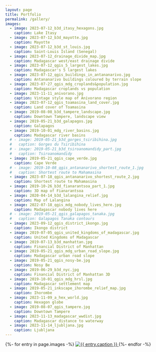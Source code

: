 ```yaml
---
layout: page
title: Portfolio
permalink: /gallery/
images:
  - image: 2023-07-12_b3d_itasy_hexagons.jpg
    caption: Lake Itasy
  - image: 2023-07-12_b3d_mayotte.jpg
    caption: Mayotte
  - image: 2023-07-12_b3d_st_louis.jpg
    caption: Saint-Louis Island (Senegal)
  - image: 2023-07-12_drainage_divide_map.jpg
    caption: Madagascar west/east drainage divide
  - image: 2023-07-12_qgis_5_largest_lakes.jpg
    caption: Madagascar's 5 largest lakes
  - image: 2023-07-12_qgis_buildings_in_antananarivo.jpg
    caption: Antananarivo buildings coloured by terrain slope
  - image: 2023-07-27_qgis_mdg_croplands&population.jpg
    caption: Madagascar croplands vs population
  - image: 2023-11-11_anivorano.jpg
    caption: Vintage style map of Anivorano region
  - image: 2023-07-12_qgis_toamasina_land_cover.jpg
    caption: Land cover of Toamasina  
  - image: 2019-08-08_b3d_tampere_landscape.jpg
    caption: Downtown Tampere, landscape view
  - image: 2019-05-21_b3d_galapagos.jpg
    caption: Galapagos
  - image: 2019-10-01_mdg_river_basins.jpg
    caption: Madagascar river basins
  # - image: 2019-05-21_b3d_gorges_tsiribihina.jpg
  #   caption: Gorges du Tsiribihina
  # - image: 2019-05-21_b3d_tsiroanomandidy_part.jpg
  #   caption: Tsiroanomandidy
  - image: 2019-05-21_qgis_cape_verde.jpg
    caption: Cape Verde
  # - image: 2019-10-08_qgis_antananarivo_shortest_route_1.jpg
  #   caption: Shortest route to Mahamasina
  - image: 2023-07-18_qgis_antananarivo_shortest_route_2.jpg
    caption: Shortest route to Mahamasina
  - image: 2019-10-26_b3d_fianarantsoa_part_1.jpg
    caption: 3D map of Fianarantsoa
  - image: 2020-04-14_b3d_lalangina_relief.jpg
    caption: Map of Lalangina
  - image: 2022-07-18_qgis_mdg_nobody_lives_here.jpg
    caption: Madagascar nobody lives here
  # - image: 2019-05-21_qgis_galapagos_tanaka.jpg
  #   caption: Galapagos Tanaka contours
  - image: 2023-09-12_qgis_district_ikongo.jpg
    caption: Ikongo district
  - image: 2019-07-05_qgis_united_kingdoms_of_madagascar.jpg
    caption: United Kingdoms of Madagascar
  - image: 2019-07-13_b3d_manhattan.jpg
    caption: Financial District of Manhattan
  - image: 2019-05-21_qgis_mdg_urban_road_slope.jpg
    caption: Madagascar urban road slope
  - image: 2019-05-21_qgis_nosy-be.jpg
    caption: Nosy Be
  - image: 2019-06-29_b3d_nyc.jpg
    caption: Financial District of Manhattan 3D
  - image: 2019-10-01_qgis_mdg_hrsl.jpg
    caption: Madagascar settlement map
  - image: 2019-05-21_inkscape_ihorombe_relief_map.jpg
    caption: Ihorombe
  - image: 2023-11-09_a_hex_world.jpg
    caption: Hexagon globe
  - image: 2019-08-07_qgis_tampere.jpg
    caption: Downtown Tampere
  - image: 2023-11-13_madagascar_wwdist.jpg
    caption: Madagascar distance to waterway
  - image: 2023-11-14_ljubljana.jpg
    caption: Ljubljana
---
```


<div id="imggallery" class="justified-gallery">
{%- for entry in page.images -%}
  <a href="/gallery_content/{{ entry.image }}">
    <img alt="{{ entry.caption }}" src="/gallery_content/thumb/{{ entry.image }}">
  </a>
{%- endfor -%}
</div>

